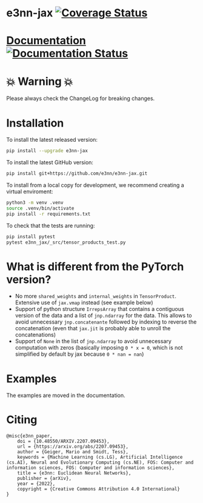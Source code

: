 # e3nn-jax [![Coverage Status](https://coveralls.io/repos/github/e3nn/e3nn-jax/badge.svg?branch=main)](https://coveralls.io/github/e3nn/e3nn-jax?branch=main)

# [Documentation](https://e3nn-jax.readthedocs.io/en/latest) [![Documentation Status](https://readthedocs.org/projects/e3nn-jax/badge/?version=latest)](https://e3nn-jax.readthedocs.io/en/latest/?badge=latest)



# :boom: Warning :boom:
Please always check the ChangeLog for breaking changes.

# Installation

To install the latest released version:
```bash
pip install --upgrade e3nn-jax
```

To install the latest GitHub version:
```bash
pip install git+https://github.com/e3nn/e3nn-jax.git
```

To install from a local copy for development, we recommend creating a virtual enviroment:
```bash
python3 -m venv .venv
source .venv/bin/activate
pip install -r requirements.txt
```

To check that the tests are running:
```bash
pip install pytest
pytest e3nn_jax/_src/tensor_products_test.py
```

# What is different from the PyTorch version?

- No more `shared_weights` and `internal_weights` in `TensorProduct`. Extensive use of `jax.vmap` instead (see example below)
- Support of python structure `IrrepsArray` that contains a contiguous version of the data and a list of `jnp.ndarray` for the data. This allows to avoid unnecessary `jnp.concatenante` followed by indexing to reverse the concatenation (even that `jax.jit` is probably able to unroll the concatenations)
- Support of `None` in the list of `jnp.ndarray` to avoid unnecessary computation with zeros (basically imposing `0 * x = 0`, which is not simplified by default by jax because `0 * nan = nan`)

# Examples

The examples are moved in the documentation.

# Citing
```
@misc{e3nn_paper,
    doi = {10.48550/ARXIV.2207.09453},
    url = {https://arxiv.org/abs/2207.09453},
    author = {Geiger, Mario and Smidt, Tess},
    keywords = {Machine Learning (cs.LG), Artificial Intelligence (cs.AI), Neural and Evolutionary Computing (cs.NE), FOS: Computer and information sciences, FOS: Computer and information sciences}, 
    title = {e3nn: Euclidean Neural Networks},
    publisher = {arXiv},
    year = {2022},
    copyright = {Creative Commons Attribution 4.0 International}
}
```
